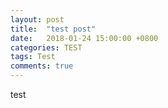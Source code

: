```yaml
---
layout: post
title:  "test post"
date:   2018-01-24 15:00:00 +0800
categories: TEST
tags: Test
comments: true
---
```



test

<br><br><br>
